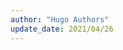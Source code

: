 ```yaml
---
author: "Hugo Authors"
update_date: 2021/04/26
---
```


<!-- main content should be write config.toml [params.top_page] -->

<!-- # MY PORTFOLIO
2021/04/26 更新

# biography
Lorem ipsum dolor sit amet, consectetur adipiscing elit, sed do eiusmod tempor incididunt ut labore et dolore magna aliqua. Ut enim ad minim veniam, quis nostrud exercitation ullamco laboris nisi ut aliquip ex ea commodo consequat. Duis aute irure dolor in reprehenderit in voluptate velit esse cillum dolore eu fugiat nulla pariatur. Excepteur sint occaecat cupidatat non proident, sunt in culpa qui officia deserunt mollit anim id est laborum. -->

<!-- 
## サイトマップ
左のタブからも飛べます。
- [Self-Introduction](./self-introduction/)  
自己紹介です。まずはここを読んでください。
- [Skills](./skills/)  
使ったことのある言語、得意分野、出した論文、持っている資格が書いてあります。 -->